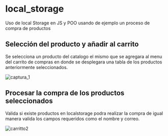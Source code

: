 # local_storage
Uso de local Storage en JS y POO usando de ejemplo un proceso de compra de productos


## Selección del producto y añadir al carrito

Se selecciona un producto del catalogo el mismo que se agregara al menu del carrito de compras en donde se desplegara una tabla de los productos anteriormente seleccionados.

![captura_1](https://user-images.githubusercontent.com/62443346/93693036-259e0800-fac0-11ea-88d0-3949d68a51b3.png)

## Procesar la compra de los productos seleccionados

Valida si existe productos en localstorage podra realizar la compra de igual manera valida los campos requeridos como el nombre y correo.

![carritto2](https://user-images.githubusercontent.com/62443346/94760321-d1b8dc00-0367-11eb-948f-b50266b54b6f.png)

